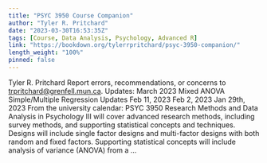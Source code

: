 ```yaml
---
title: "PSYC 3950 Course Companion"
author: "Tyler R. Pritchard"
date: "2023-03-30T16:53:35Z"
tags: [Course, Data Analysis, Psychology, Advanced R]
link: "https://bookdown.org/tylerrpritchard/psyc-3950-companion/"
length_weight: "100%"
pinned: false
---
```


Tyler R. Pritchard Report errors, recommendations, or concerns to trpritchard@grenfell.mun.ca. Updates: March 2023 Mixed ANOVA Simple/Multiple Regression Updates Feb 11, 2023 Feb 2, 2023 Jan 29th, 2023 From the university calendar: PSYC 3950 Research Methods and Data Analysis in Psychology III will cover advanced research methods, including survey methods, and supporting statistical concepts and techniques. Designs will include single factor designs and multi-factor designs with both random and fixed factors. Supporting statistical concepts will include analysis of variance (ANOVA) from a ...
